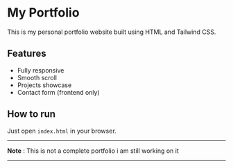 # My Portfolio

This is my personal portfolio website built using HTML and Tailwind CSS.

## Features
- Fully responsive
- Smooth scroll
- Projects showcase
- Contact form (frontend only)

## How to run
Just open `index.html` in your browser.

---
**Note** : This is not a complete portfolio i am still working on it

---
